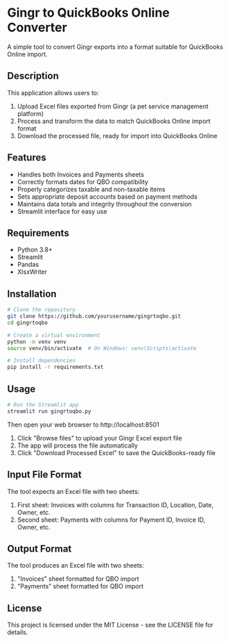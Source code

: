 # Gingr to QuickBooks Online Converter

A simple tool to convert Gingr exports into a format suitable for QuickBooks Online import.

## Description

This application allows users to:
1. Upload Excel files exported from Gingr (a pet service management platform)
2. Process and transform the data to match QuickBooks Online import format
3. Download the processed file, ready for import into QuickBooks Online

## Features

- Handles both Invoices and Payments sheets
- Correctly formats dates for QBO compatibility
- Properly categorizes taxable and non-taxable items
- Sets appropriate deposit accounts based on payment methods
- Maintains data totals and integrity throughout the conversion
- Streamlit interface for easy use

## Requirements

- Python 3.8+
- Streamlit
- Pandas
- XlsxWriter

## Installation

```bash
# Clone the repository
git clone https://github.com/yourusername/gingrtoqbo.git
cd gingrtoqbo

# Create a virtual environment
python -m venv venv
source venv/bin/activate  # On Windows: venv\Scripts\activate

# Install dependencies
pip install -r requirements.txt
```

## Usage

```bash
# Run the Streamlit app
streamlit run gingrtoqbo.py
```

Then open your web browser to http://localhost:8501

1. Click "Browse files" to upload your Gingr Excel export file
2. The app will process the file automatically
3. Click "Download Processed Excel" to save the QuickBooks-ready file

## Input File Format

The tool expects an Excel file with two sheets:
1. First sheet: Invoices with columns for Transaction ID, Location, Date, Owner, etc.
2. Second sheet: Payments with columns for Payment ID, Invoice ID, Owner, etc.

## Output Format

The tool produces an Excel file with two sheets:
1. "Invoices" sheet formatted for QBO import
2. "Payments" sheet formatted for QBO import

## License

This project is licensed under the MIT License - see the LICENSE file for details.